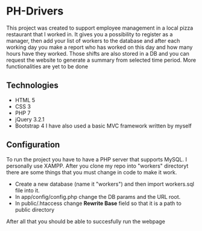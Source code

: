 # PH-Drivers

This project was created to support employee management in a local pizza restaurant that I worked in. It gives you a possibility to register as a manager, then add your list of workers to the database and after each working day you make a report who has worked on this day and how many hours have they worked. Those shifts are also stored in a DB and you can request the website to generate a summary from selected time period. More functionalities are yet to be done

## Technologies
  * HTML 5
  * CSS 3
  * PHP 7
 * jQuery 3.2.1
 * Bootstrap 4
I have also used a basic MVC framework written by myself

## Configuration
To run the project you have to have a PHP server that supports MySQL. I personally use XAMPP.
After you clone my repo into "workers" directoryt there are some things that you must change in code to make it work.
* Create a new database (name it "workers") and then import workers.sql file into it.
* In app/config/config.php change the DB params and the URL root.
* In public/.htaccess change **Rewrite Base** field so that it is a path to public directory

After all that you should be able to succesfully run the webpage
